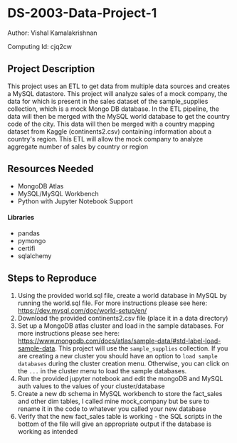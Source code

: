 # DS-2003-Data-Project-1

Author: Vishal Kamalakrishnan

Computing Id: cjq2cw

## Project Description

This project uses an ETL to get data from multiple data sources and creates a MySQL datastore. This project will analyze sales of a mock company, the data for which is present in the sales dataset of the sample_supplies collection, which is a mock Mongo DB database. In the ETL pipeline, the data will then be merged with the MySQL world database to get the country code of the city. This data will then be merged with a country mapping dataset from Kaggle (continents2.csv) containing information about a country's region. This ETL will allow the mock company to analyze aggregate number of sales by country or region

## Resources Needed

* MongoDB Atlas
* MySQL/MySQL Workbench
* Python with Jupyter Notebook Support

#### Libraries

* pandas
* pymongo
* certifi
* sqlalchemy

## Steps to Reproduce

1. Using the provided world.sql file, create a world database in MySQL by running the world.sql file. For more instructions please see here: https://dev.mysql.com/doc/world-setup/en/
2. Download the provided continents2.csv file (place it in a data directory)
3. Set up a MongoDB atlas cluster and load in the sample databases. For more instructions please see here: https://www.mongodb.com/docs/atlas/sample-data/#std-label-load-sample-data. This project will use the `sample_supplies` collection. If you are creating a new cluster you should have an option to `load sample databases` during the cluster creation menu. Otherwise, you can click on the  `...` in the cluster menu to load the sample databases.
4. Run the provided jupyter notebook and edit the mongoDB and MySQL auth values to the values of your cluster/database
5. Create a new db schema in MySQL workbench to store the fact_sales and other dim tables, I called mine mock_company but be sure to rename it in the code to whatever you called your new database
6. Verify that the new fact_sales table is working - the SQL scripts in the bottom of the file will give an appropriate output if the database is working as intended

